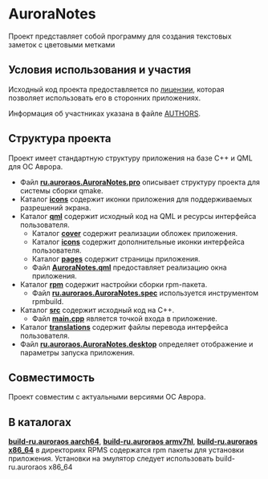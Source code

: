 # AuroraNotes

Проект представляет собой программу для создания текстовых заметок с цветовыми метками

## Условия использования и участия

Исходный код проекта предоставляется по [лицензии](LICENSE.BSD-3-CLAUSE.md),
которая позволяет использовать его в сторонних приложениях.

Информация об участниках указана в файле [AUTHORS](AUTHORS.md).

## Структура проекта

Проект имеет стандартную структуру приложения на базе C++ и QML для ОС Аврора.

* Файл **[ru.auroraos.AuroraNotes.pro](ru.auroraos.AuroraNotes.pro)**
        описывает структуру проекта для системы сборки qmake.
* Каталог **[icons](icons)** содержит иконки приложения для поддерживаемых разрешений экрана.
* Каталог **[qml](qml)** содержит исходный код на QML и ресурсы интерфейса пользователя.
    * Каталог **[cover](qml/cover)** содержит реализации обложек приложения.
    * Каталог **[icons](qml/icons)** содержит дополнительные иконки интерфейса пользователя.
    * Каталог **[pages](qml/pages)** содержит страницы приложения.
    * Файл **[AuroraNotes.qml](qml/ru.auroraos.TinyPdfViewer.qml)**
                предоставляет реализацию окна приложения.
* Каталог **[rpm](rpm)** содержит настройки сборки rpm-пакета.
    * Файл **[ru.auroraos.AuroraNotes.spec](rpm/ru.auroraos.AuroraNotes.spec)**
                используется инструментом rpmbuild.
* Каталог **[src](src)** содержит исходный код на C++.
    * Файл **[main.cpp](src/main.cpp)** является точкой входа в приложение.
* Каталог **[translations](translations)** содержит файлы перевода интерфейса пользователя.
* Файл **[ru.auroraos.AuroraNotes.desktop](ru.aurorao.AuroraNotes.desktop)**
        определяет отображение и параметры запуска приложения.
        
## Совместимость

Проект совместим с актуальными версиями ОС Аврора.

## В каталогах 
**[build-ru.auroraos aarch64](build-ru.auroraos.AuroraNotes-AuroraOS_5_0_1_27_base_aarch64_in_Aurora_Build_Engine-Release)**,
**[build-ru.auroraos armv7hl](build-ru.auroraos.AuroraNotes-AuroraOS_5_0_1_27_base_armv7hl_in_Aurora_Build_Engine-Release)**,
**[build-ru.auroraos x86_64](build-ru.auroraos.AuroraNotes-AuroraOS_5_0_1_27_base_x86_64_in_Aurora_Build_Engine-Release)**
в директориях RPMS содержатся rpm пакеты для установки приложения.
Установки на эмулятор следует использовать build-ru.auroraos x86_64

                
